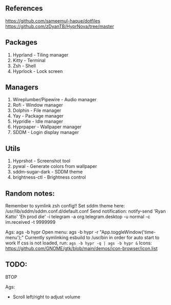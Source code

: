 ## References
https://github.com/sameemul-haque/dotfiles
https://github.com/zDyanTB/HyprNova/tree/master

## Packages
1. Hyprland - Tiling manager
2. Kitty - Terminal
3. Zsh - Shell
4. Hyprlock - Lock screen

## Managers
1. Wireplumber/Pipewire - Audio manager
2. Rofi - Window manager
3. Dolphin - File manager
4. Yay - Package manager
5. Hypridle - Idle manager
6. Hyprpaper - Wallpaper manager
7. SDDM - Login display manager

## Utils
1. Hyprshot - Screenshot tool
2. pywal - Generate colors from wallpaper
3. sddm-sugar-dark - SDDM theme
4. brightness-ctl - Brightness control

## Random notes:
Remember to symlink zsh config!!
Set sddm theme here: /usr/lib/sddm/sddm.conf.d/default.conf
Send notification: notify-send 'Ryan Katto' 'Eh prod die' -i telegram -a org.telegram.desktop -u normal -c im.received -t 9999999

Ags: ags -b hypr
Open menu: ags -b hypr -r "App.toggleWindow('time-menu');" 
Currently symlinking esbuild to /usr/bin in order for auto start to work
If css is not loaded, run:
`ags -b hypr -q | ags -b hypr &`
Icons: https://github.com/GNOME/gtk/blob/main/demos/icon-browser/icon.list

## TODO:
BTOP

Ags:
- Scroll left/right to adjust volume